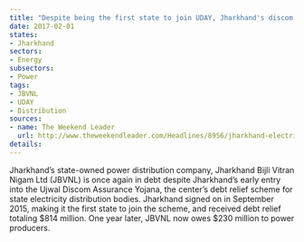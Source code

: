 ```yaml
---
title: "Despite being the first state to join UDAY, Jharkhand's discom still in the red"
date: 2017-02-01
states:
- Jharkhand
sectors:
- Energy
subsectors:
- Power
tags:
- JBVNL
- UDAY
- Distribution
sources:
- name: The Weekend Leader
  url: http://www.theweekendleader.com/Headlines/8956/jharkhand-electricity-board-continues-to-lose-despite-uday.html
details:
---
```


Jharkhand’s state-owned power distribution company, Jharkhand Bijli Vitran Nigam Ltd (JBVNL) is once again in debt despite Jharkhand’s early entry into the Ujwal Discom Assurance Yojana, the center’s debt relief scheme for state electricity distribution bodies. Jharkhand signed on in September 2015, making it the first state to join the scheme, and received debt relief totaling $814 million. One year later, JBVNL now owes $230 million to power producers.
